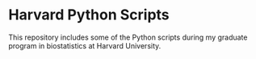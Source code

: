 # Harvard Python Scripts

This repository includes some of the Python scripts during my graduate program in biostatistics at Harvard University. 

